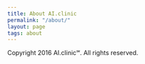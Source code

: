 ```yaml
---
title: About AI.clinic
permalink: "/about/"
layout: page
tags: about
---
```


Copyright 2016 AI.clinic℠. All rights reserved.
